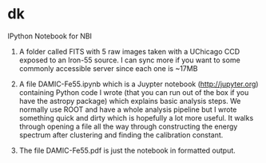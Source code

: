 # dk
IPython Notebook for NBI

1) A folder called FITS with 5 raw images taken with a UChicago CCD exposed to an Iron-55 source. I can sync more if you want to some commonly accessible server since each one is ~17MB

2) A file DAMIC-Fe55.ipynb which is a Juypter notebook (http://jupyter.org) containing Python code I wrote (that you can run out of the box if you have the astropy package) which explains basic analysis steps. We normally use ROOT and have a whole analysis pipeline but I wrote something quick and dirty which is hopefully a lot more useful. It walks through opening a file all the way through constructing the energy spectrum after clustering and finding the calibration constant. 

3) The file DAMIC-Fe55.pdf is just the notebook in formatted output.
